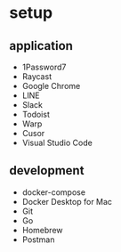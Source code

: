 # setup

## application

- 1Password7
- Raycast
- Google Chrome
- LINE
- Slack
- Todoist
- Warp
- Cusor
- Visual Studio Code

## development

- docker-compose
- Docker Desktop for Mac
- Git
- Go
- Homebrew
- Postman
